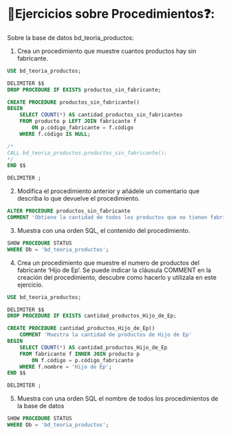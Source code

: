 # 📝Ejercicios sobre Procedimientos❓:
Sobre la base de datos bd_teoria_productos:

1. Crea un procedimiento que muestre cuantos productos hay sin fabricante.
```sql 
USE bd_teoria_productos;

DELIMITER $$
DROP PROCEDURE IF EXISTS productos_sin_fabricante;

CREATE PROCEDURE productos_sin_fabricante()
BEGIN 
    SELECT COUNT(*) AS cantidad_productos_sin_fabricantes
    FROM producto p LEFT JOIN fabricante f 
        ON p.código_fabricante = f.código
    WHERE f.código IS NULL;

/*
CALL bd_teoria_productos.productos_sin_fabricante();
*/
END $$

DELIMITER ;

```


2. Modifica el procedimiento anterior y añádele un comentario que describa lo que devuelve el procedimiento.
```sql 
ALTER PROCEDURE productos_sin_fabricante
COMMENT 'Obtiene la cantidad de todos los productos que no tienen fabricantes';
```


3. Muestra con una orden SQL, el contenido del procedimiento.
```sql 
SHOW PROCEDURE STATUS
WHERE Db = 'bd_teoria_productos';
```


4. Crea un procedimiento que muestre el numero de productos del fabricante ‘Hijo de Ep’. Se puede indicar la cláusula COMMENT en la creación del procedimiento, descubre como hacerlo y utilizala en este ejercicio.
```sql 
USE bd_teoria_productos;

DELIMITER $$
DROP PROCEDURE IF EXISTS cantidad_productos_Hijo_de_Ep;

CREATE PROCEDURE cantidad_productos_Hijo_de_Ep()
	COMMENT 'Muestra la cantidad de productos de Hijo de Ep'
BEGIN 
	SELECT COUNT(*) AS cantidad_productos_Hijo_de_Ep
    FROM fabricante f INNER JOIN producto p 
        ON f.código = p.código_fabricante
    WHERE f.nombre = 'Hijo de Ep';
END $$

DELIMITER ;
```


5. Muestra con una orden SQL el nombre de todos los procedimientos de la base de datos
```sql 
SHOW PROCEDURE STATUS
WHERE Db = 'bd_teoria_productos';
```
